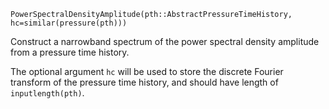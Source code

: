 ```
PowerSpectralDensityAmplitude(pth::AbstractPressureTimeHistory, hc=similar(pressure(pth)))
```

Construct a narrowband spectrum of the power spectral density amplitude from a pressure time history.

The optional argument `hc` will be used to store the discrete Fourier transform of the pressure time history, and should have length of `inputlength(pth)`.
